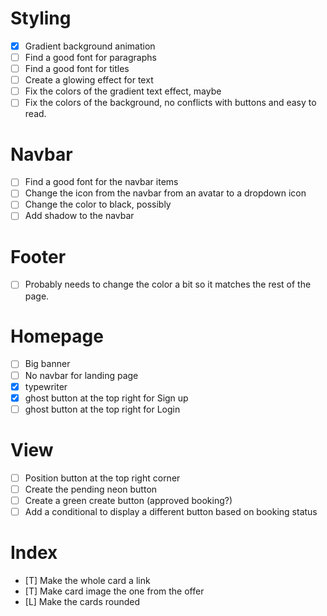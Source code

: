 # Styling
- [x] Gradient background animation
- [ ] Find a good font for paragraphs
- [ ] Find a good font for titles
- [ ] Create a glowing effect for text
- [ ] Fix the colors of the gradient text effect, maybe
- [ ] Fix the colors of the background, no conflicts with buttons and easy to read.

# Navbar
- [ ] Find a good font for the navbar items
- [ ] Change the icon from the navbar from an avatar to a dropdown icon
- [ ] Change the color to black, possibly
- [ ] Add shadow to the navbar

# Footer
- [ ] Probably needs to change the color a bit so it matches the rest of the page.

# Homepage
- [ ] Big banner
- [ ] No navbar for landing page
- [x] typewriter
- [x] ghost button at the top right for Sign up
- [ ] ghost button at the top right for Login

# View
- [ ] Position button at the top right corner
- [ ] Create the pending neon button
- [ ] Create a green create button (approved booking?)
- [ ] Add a conditional to display a different button based on booking status

# Index
- [T] Make the whole card a link
- [T] Make card image the one from the offer
- [L] Make the cards rounded
